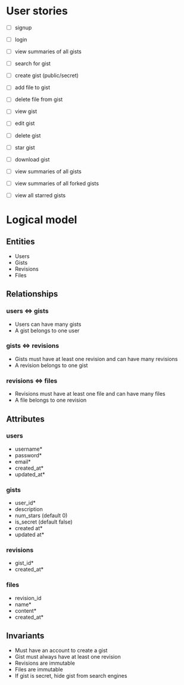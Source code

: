 # User stories
- [ ] signup
- [ ] login
- [ ] view summaries of all gists
- [ ] search for gist
- [ ] create gist (public/secret)
- [ ] add file to gist
- [ ] delete file from gist
- [ ] view gist
- [ ] edit gist
- [ ] delete gist
- [ ] star gist
- [ ] download gist
- [ ] view summaries of all gists
- [ ] view summaries of all forked gists
- [ ] view all starred gists


# Logical model
## Entities
* Users
* Gists
* Revisions
* Files


## Relationships
### users <=> gists
* Users can have many gists
* A gist belongs to one user

### gists <=> revisions
* Gists must have at least one revision and can have many revisions
* A revision belongs to one gist

### revisions <=> files
* Revisions must have at least one file and can have many files
* A file belongs to one revision


## Attributes
### users
* username*
* password* 
* email*
* created_at*
* updated_at*

### gists
* user_id*
* description
* num_stars (default 0)
* is_secret (default false)
* created at*
* updated at*

### revisions
* gist_id*
* created_at*

### files
* revision_id
* name*
* content*
* created_at*


## Invariants
* Must have an account to create a gist
* Gist must always have at least one revision
* Revisions are immutable
* Files are immutable
* If gist is secret, hide gist from search engines
